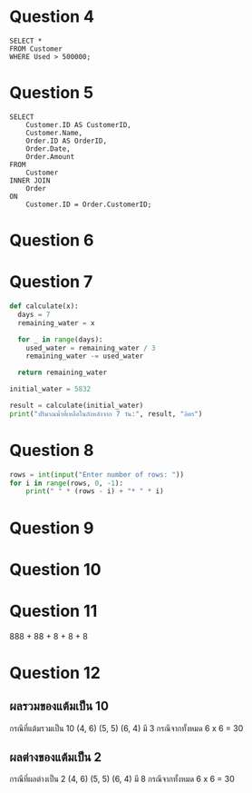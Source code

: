 # Question 4

```mysql
SELECT * 
FROM Customer 
WHERE Used > 500000;

```


# Question 5

```mysql
SELECT 
    Customer.ID AS CustomerID, 
    Customer.Name, 
    Order.ID AS OrderID, 
    Order.Date, 
    Order.Amount 
FROM 
    Customer 
INNER JOIN 
    Order 
ON 
    Customer.ID = Order.CustomerID;

```

# Question 6


# Question 7

```python
def calculate(x):
  days = 7
  remaining_water = x

  for _ in range(days):
    used_water = remaining_water / 3
    remaining_water -= used_water

  return remaining_water

initial_water = 5832

result = calculate(initial_water)
print("ปริมาณน้ำที่เหลือในถังหลังจาก 7 วัน:", result, "ลิตร")

```

# Question 8

```python
rows = int(input("Enter number of rows: "))
for i in range(rows, 0, -1):
    print(" " * (rows - i) + "* " * i)

```

# Question 9



# Question 10



# Question 11

888 + 88 + 8 + 8 + 8


# Question 12

## ผลรวมของแต้มเป็น 10

กรณีที่แต้มรวมเป็น 10
(4, 6)
(5, 5)
(6, 4)
มี 3 กรณีจากทั้งหมด 6 x 6 = 30

## ผลต่างของแต้มเป็น 2

กรณีที่ผลต่างเป็น 2
(4, 6)
(5, 5)
(6, 4)
มี 8 กรณีจากทั้งหมด 6 x 6 = 30
